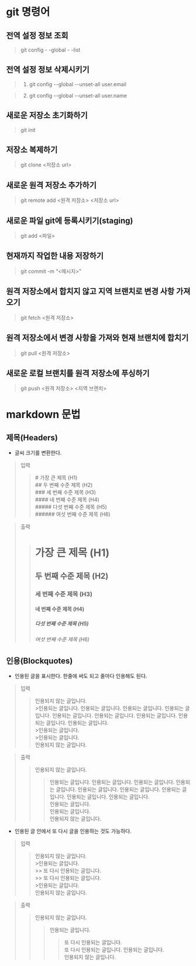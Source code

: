 
# git 명령어

## 전역 설정 정보 조회


> git config - -global - -list

## 전역 설정 정보 삭제시키기


>1. git config --global --unset-all user.email


>2. git config --global --unset-all user.name

## 새로운 저장소 초기화하기

> git init

## 저장소 복제하기


> git clone <저장소 url>

## 새로운 원격 저장소 추가하기


> git remote add <원격 저장소> <저장소 url>

## 새로운 파일 git에 등록시키기(staging)


> git add <파일>

## 현재까지 작업한 내용 저장하기


> git commit -m “<메시지>”

## 원격 저장소에서 합치지 않고 지역 브랜치로 변경 사항 가져오기


> git fetch <원격 저장소>

## 원격 저장소에서 변경 사항을 가져와 현재 브랜치에 합치기


> git pull <원격 저장소>

## 새로운 로컬 브랜치를 원격 저장소에 푸싱하기


> git push <원격 저장소> <지역 브랜치>



# markdown 문법

## 제목(Headers)
 - 글씨 크기를 변환한다. 

>입력
>> \# 가장 큰 제목 (H1)\
>> \## 두 번째 수준 제목 (H2)\
>> \### 세 번째 수준 제목 (H3)\
>> \#### 네 번째 수준 제목 (H4)\
>> \##### 다섯 번째 수준 제목 (H5)\
>> \###### 여섯 번째 수준 제목 (H6)

>출력
>> # 가장 큰 제목 (H1)
>> ## 두 번째 수준 제목 (H2)
>> ### 세 번째 수준 제목 (H3)
>> #### 네 번째 수준 제목 (H4)
>> ##### 다섯 번째 수준 제목 (H5)
>> ###### 여섯 번째 수준 제목 (H6)

## 인용(Blockquotes)
 - 인용된 글을 표시한다. 한줄에 써도 되고 줄마다 인용해도 된다.
>입력
>> 인용되지 않는 글입니다.\
>> \>인용되는 글입니다. 인용되는 글입니다. 인용되는 글입니다. 인용되는 글입니다. 인용되는 글입니다. 인용되는 글입니다. 인용되는 글입니다. 인용되는 글입니다. 인용되는 글입니다.\
>> \>인용되는 글입니다.\
>> \>인용되는 글입니다.\
>> 인용되지 않는 글입니다.
 
>출력
>> 인용되지 않는 글입니다.
>> >인용되는 글입니다. 인용되는 글입니다. 인용되는 글입니다. 인용되는 글입니다. 인용되는 글입니다. 인용되는 글입니다. 인용되는 글입니다. 인용되는 글입니다. 인용되는 글입니다.\
>> >인용되는 글입니다.\
>> >인용되는 글입니다.\
>> 인용되지 않는 글입니다.
 
 - 인용된 글 안에서 또 다시 글을 인용하는 것도 가능하다.
 
>입력
>> 인용되지 않는 글입니다.\
>> \>인용되는 글입니다.\
>> \>> 또 다시 인용되는 글입니다.\
>> \>> 또 다시 인용되는 글입니다.\
>> \>인용되는 글입니다.\
>> 인용되지 않는 글입니다.
 
 >출력
>> 인용되지 않는 글입니다.
>> >인용되는 글입니다.
>> >> 또 다시 인용되는 글입니다.\
>> >> 또 다시 인용되는 글입니다.
>> >인용되는 글입니다.\
>> 인용되지 않는 글입니다.
 
